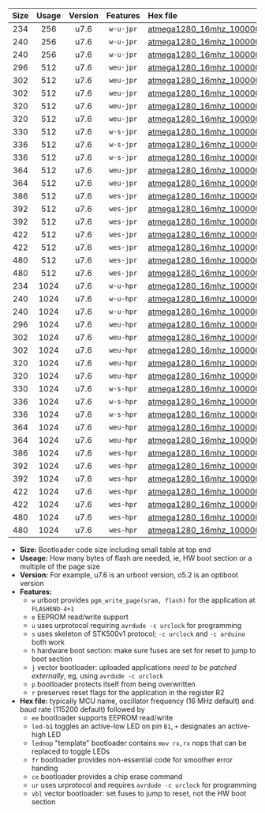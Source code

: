 |Size|Usage|Version|Features|Hex file|
|:-:|:-:|:-:|:-:|:--|
|234|256|u7.6|`w-u-jpr`|[atmega1280_16mhz_1000000bps_ur_vbl.hex](https://raw.githubusercontent.com/stefanrueger/urboot/main//atmega1280_16mhz_1000000bps_ur_vbl.hex)|
|240|256|u7.6|`w-u-jpr`|[atmega1280_16mhz_1000000bps_led+b7_ur_vbl.hex](https://raw.githubusercontent.com/stefanrueger/urboot/main//atmega1280_16mhz_1000000bps_led+b7_ur_vbl.hex)|
|240|256|u7.6|`w-u-jpr`|[atmega1280_16mhz_1000000bps_lednop_ur_vbl.hex](https://raw.githubusercontent.com/stefanrueger/urboot/main//atmega1280_16mhz_1000000bps_lednop_ur_vbl.hex)|
|296|512|u7.6|`weu-jpr`|[atmega1280_16mhz_1000000bps_ee_ur_vbl.hex](https://raw.githubusercontent.com/stefanrueger/urboot/main//atmega1280_16mhz_1000000bps_ee_ur_vbl.hex)|
|302|512|u7.6|`weu-jpr`|[atmega1280_16mhz_1000000bps_ee_led+b7_ur_vbl.hex](https://raw.githubusercontent.com/stefanrueger/urboot/main//atmega1280_16mhz_1000000bps_ee_led+b7_ur_vbl.hex)|
|302|512|u7.6|`weu-jpr`|[atmega1280_16mhz_1000000bps_ee_lednop_ur_vbl.hex](https://raw.githubusercontent.com/stefanrueger/urboot/main//atmega1280_16mhz_1000000bps_ee_lednop_ur_vbl.hex)|
|320|512|u7.6|`weu-jpr`|[atmega1280_16mhz_1000000bps_ee_led+b7_fr_ur_vbl.hex](https://raw.githubusercontent.com/stefanrueger/urboot/main//atmega1280_16mhz_1000000bps_ee_led+b7_fr_ur_vbl.hex)|
|320|512|u7.6|`weu-jpr`|[atmega1280_16mhz_1000000bps_ee_lednop_fr_ur_vbl.hex](https://raw.githubusercontent.com/stefanrueger/urboot/main//atmega1280_16mhz_1000000bps_ee_lednop_fr_ur_vbl.hex)|
|330|512|u7.6|`w-s-jpr`|[atmega1280_16mhz_1000000bps_vbl.hex](https://raw.githubusercontent.com/stefanrueger/urboot/main//atmega1280_16mhz_1000000bps_vbl.hex)|
|336|512|u7.6|`w-s-jpr`|[atmega1280_16mhz_1000000bps_led+b7_vbl.hex](https://raw.githubusercontent.com/stefanrueger/urboot/main//atmega1280_16mhz_1000000bps_led+b7_vbl.hex)|
|336|512|u7.6|`w-s-jpr`|[atmega1280_16mhz_1000000bps_lednop_vbl.hex](https://raw.githubusercontent.com/stefanrueger/urboot/main//atmega1280_16mhz_1000000bps_lednop_vbl.hex)|
|364|512|u7.6|`weu-jpr`|[atmega1280_16mhz_1000000bps_ee_led+b7_fr_ce_ur_vbl.hex](https://raw.githubusercontent.com/stefanrueger/urboot/main//atmega1280_16mhz_1000000bps_ee_led+b7_fr_ce_ur_vbl.hex)|
|364|512|u7.6|`weu-jpr`|[atmega1280_16mhz_1000000bps_ee_lednop_fr_ce_ur_vbl.hex](https://raw.githubusercontent.com/stefanrueger/urboot/main//atmega1280_16mhz_1000000bps_ee_lednop_fr_ce_ur_vbl.hex)|
|386|512|u7.6|`wes-jpr`|[atmega1280_16mhz_1000000bps_ee_vbl.hex](https://raw.githubusercontent.com/stefanrueger/urboot/main//atmega1280_16mhz_1000000bps_ee_vbl.hex)|
|392|512|u7.6|`wes-jpr`|[atmega1280_16mhz_1000000bps_ee_led+b7_vbl.hex](https://raw.githubusercontent.com/stefanrueger/urboot/main//atmega1280_16mhz_1000000bps_ee_led+b7_vbl.hex)|
|392|512|u7.6|`wes-jpr`|[atmega1280_16mhz_1000000bps_ee_lednop_vbl.hex](https://raw.githubusercontent.com/stefanrueger/urboot/main//atmega1280_16mhz_1000000bps_ee_lednop_vbl.hex)|
|422|512|u7.6|`wes-jpr`|[atmega1280_16mhz_1000000bps_ee_led+b7_fr_vbl.hex](https://raw.githubusercontent.com/stefanrueger/urboot/main//atmega1280_16mhz_1000000bps_ee_led+b7_fr_vbl.hex)|
|422|512|u7.6|`wes-jpr`|[atmega1280_16mhz_1000000bps_ee_lednop_fr_vbl.hex](https://raw.githubusercontent.com/stefanrueger/urboot/main//atmega1280_16mhz_1000000bps_ee_lednop_fr_vbl.hex)|
|480|512|u7.6|`wes-jpr`|[atmega1280_16mhz_1000000bps_ee_led+b7_fr_ce_vbl.hex](https://raw.githubusercontent.com/stefanrueger/urboot/main//atmega1280_16mhz_1000000bps_ee_led+b7_fr_ce_vbl.hex)|
|480|512|u7.6|`wes-jpr`|[atmega1280_16mhz_1000000bps_ee_lednop_fr_ce_vbl.hex](https://raw.githubusercontent.com/stefanrueger/urboot/main//atmega1280_16mhz_1000000bps_ee_lednop_fr_ce_vbl.hex)|
|234|1024|u7.6|`w-u-hpr`|[atmega1280_16mhz_1000000bps_ur.hex](https://raw.githubusercontent.com/stefanrueger/urboot/main//atmega1280_16mhz_1000000bps_ur.hex)|
|240|1024|u7.6|`w-u-hpr`|[atmega1280_16mhz_1000000bps_led+b7_ur.hex](https://raw.githubusercontent.com/stefanrueger/urboot/main//atmega1280_16mhz_1000000bps_led+b7_ur.hex)|
|240|1024|u7.6|`w-u-hpr`|[atmega1280_16mhz_1000000bps_lednop_ur.hex](https://raw.githubusercontent.com/stefanrueger/urboot/main//atmega1280_16mhz_1000000bps_lednop_ur.hex)|
|296|1024|u7.6|`weu-hpr`|[atmega1280_16mhz_1000000bps_ee_ur.hex](https://raw.githubusercontent.com/stefanrueger/urboot/main//atmega1280_16mhz_1000000bps_ee_ur.hex)|
|302|1024|u7.6|`weu-hpr`|[atmega1280_16mhz_1000000bps_ee_led+b7_ur.hex](https://raw.githubusercontent.com/stefanrueger/urboot/main//atmega1280_16mhz_1000000bps_ee_led+b7_ur.hex)|
|302|1024|u7.6|`weu-hpr`|[atmega1280_16mhz_1000000bps_ee_lednop_ur.hex](https://raw.githubusercontent.com/stefanrueger/urboot/main//atmega1280_16mhz_1000000bps_ee_lednop_ur.hex)|
|320|1024|u7.6|`weu-hpr`|[atmega1280_16mhz_1000000bps_ee_led+b7_fr_ur.hex](https://raw.githubusercontent.com/stefanrueger/urboot/main//atmega1280_16mhz_1000000bps_ee_led+b7_fr_ur.hex)|
|320|1024|u7.6|`weu-hpr`|[atmega1280_16mhz_1000000bps_ee_lednop_fr_ur.hex](https://raw.githubusercontent.com/stefanrueger/urboot/main//atmega1280_16mhz_1000000bps_ee_lednop_fr_ur.hex)|
|330|1024|u7.6|`w-s-hpr`|[atmega1280_16mhz_1000000bps.hex](https://raw.githubusercontent.com/stefanrueger/urboot/main//atmega1280_16mhz_1000000bps.hex)|
|336|1024|u7.6|`w-s-hpr`|[atmega1280_16mhz_1000000bps_led+b7.hex](https://raw.githubusercontent.com/stefanrueger/urboot/main//atmega1280_16mhz_1000000bps_led+b7.hex)|
|336|1024|u7.6|`w-s-hpr`|[atmega1280_16mhz_1000000bps_lednop.hex](https://raw.githubusercontent.com/stefanrueger/urboot/main//atmega1280_16mhz_1000000bps_lednop.hex)|
|364|1024|u7.6|`weu-hpr`|[atmega1280_16mhz_1000000bps_ee_led+b7_fr_ce_ur.hex](https://raw.githubusercontent.com/stefanrueger/urboot/main//atmega1280_16mhz_1000000bps_ee_led+b7_fr_ce_ur.hex)|
|364|1024|u7.6|`weu-hpr`|[atmega1280_16mhz_1000000bps_ee_lednop_fr_ce_ur.hex](https://raw.githubusercontent.com/stefanrueger/urboot/main//atmega1280_16mhz_1000000bps_ee_lednop_fr_ce_ur.hex)|
|386|1024|u7.6|`wes-hpr`|[atmega1280_16mhz_1000000bps_ee.hex](https://raw.githubusercontent.com/stefanrueger/urboot/main//atmega1280_16mhz_1000000bps_ee.hex)|
|392|1024|u7.6|`wes-hpr`|[atmega1280_16mhz_1000000bps_ee_led+b7.hex](https://raw.githubusercontent.com/stefanrueger/urboot/main//atmega1280_16mhz_1000000bps_ee_led+b7.hex)|
|392|1024|u7.6|`wes-hpr`|[atmega1280_16mhz_1000000bps_ee_lednop.hex](https://raw.githubusercontent.com/stefanrueger/urboot/main//atmega1280_16mhz_1000000bps_ee_lednop.hex)|
|422|1024|u7.6|`wes-hpr`|[atmega1280_16mhz_1000000bps_ee_led+b7_fr.hex](https://raw.githubusercontent.com/stefanrueger/urboot/main//atmega1280_16mhz_1000000bps_ee_led+b7_fr.hex)|
|422|1024|u7.6|`wes-hpr`|[atmega1280_16mhz_1000000bps_ee_lednop_fr.hex](https://raw.githubusercontent.com/stefanrueger/urboot/main//atmega1280_16mhz_1000000bps_ee_lednop_fr.hex)|
|480|1024|u7.6|`wes-hpr`|[atmega1280_16mhz_1000000bps_ee_led+b7_fr_ce.hex](https://raw.githubusercontent.com/stefanrueger/urboot/main//atmega1280_16mhz_1000000bps_ee_led+b7_fr_ce.hex)|
|480|1024|u7.6|`wes-hpr`|[atmega1280_16mhz_1000000bps_ee_lednop_fr_ce.hex](https://raw.githubusercontent.com/stefanrueger/urboot/main//atmega1280_16mhz_1000000bps_ee_lednop_fr_ce.hex)|

- **Size:** Bootloader code size including small table at top end
- **Useage:** How many bytes of flash are needed, ie, HW boot section or a multiple of the page size
- **Version:** For example, u7.6 is an urboot version, o5.2 is an optiboot version
- **Features:**
  + `w` urboot provides `pgm_write_page(sram, flash)` for the application at `FLASHEND-4+1`
  + `e` EEPROM read/write support
  + `u` uses urprotocol requiring `avrdude -c urclock` for programming
  + `s` uses skeleton of STK500v1 protocol; `-c urclock` and `-c arduino` both work
  + `h` hardware boot section: make sure fuses are set for reset to jump to boot section
  + `j` vector bootloader: uploaded applications *need to be patched externally*, eg, using `avrdude -c urclock`
  + `p` bootloader protects itself from being overwritten
  + `r` preserves reset flags for the application in the register R2
- **Hex file:** typically MCU name, oscillator frequency (16 MHz default) and baud rate (115200 default) followed by
  + `ee` bootloader supports EEPROM read/write
  + `led-b1` toggles an active-low LED on pin `B1`, `+` designates an active-high LED
  + `lednop` "template" bootloader contains `mov rx,rx` nops that can be replaced to toggle LEDs
  + `fr` bootloader provides non-essential code for smoother error handing
  + `ce` bootloader provides a chip erase command
  + `ur` uses urprotocol and requires `avrdude -c urclock` for programming
  + `vbl` vector bootloader: set fuses to jump to reset, not the HW boot section
